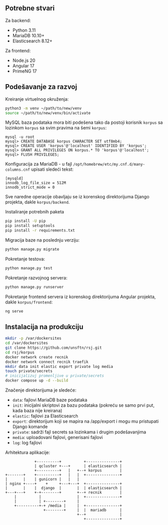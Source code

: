 ## Potrebne stvari

Za backend:
 * Python 3.11
 * MariaDB 10.10+
 * Elasticsearch 8.12+

Za frontend:
 * Node.js 20
 * Angular 17
 * PrimeNG 17

## Podešavanje za razvoj

Kreiranje virtuelnog okruženja:
```bash
python3 -m venv ~/path/to/new/venv
source ~/path/to/new/venv/bin/activate
```

MySQL baza podataka mora biti podešena tako da postoji
korisnik `korpus` sa lozinkom `korpus` sa svim pravima
na šemi `korpus`:
```
mysql -u root
mysql> CREATE DATABASE korpus CHARACTER SET utf8mb4;
mysql> CREATE USER 'korpus'@'localhost' IDENTIFIED BY 'korpus';
mysql> GRANT ALL PRIVILEGES ON korpus.* TO 'korpus'@'localhost';
mysql> FLUSH PRIVILEGES;
```

Konfiguracija za MariaDB - u fajl `/opt/homebrew/etc/my.cnf.d/many-columns.cnf`
upisati sledeći tekst:
```
[mysqld]
innodb_log_file_size = 512M
innodb_strict_mode = 0
```

Sve naredne operacije obavljaju se iz korenskog direktorijuma Django
projekta, dakle `korpus/backend`.

Instaliranje potrebnih paketa
```bash
pip install -U pip
pip install setuptools
pip install -r requirements.txt
```

Migracija baze na poslednju verziju:
```bash
python manage.py migrate
```

Pokretanje testova:
```bash
python manage.py test
```

Pokretanje razvojnog servera:
```bash
python manage.py runserver
```

Pokretanje frontend servera iz korenskog direktorijuma Angular
projekta, dakle `korpus/frontend`:
```bash
ng serve
```

## Instalacija na produkciju

```bash
mkdir -p /var/dockersites
cd /var/dockersites
git clone https://github.com/unsftn/rsj.git
cd rsj/korpus
docker network create recnik
docker network connect recnik traefik
mkdir data init elastic export private log media
touch private/secrets
# inicijalizuj promenljive u private/secrets
docker compose up -d --build
```

Značenje direktorijuma je sledeće:
* `data`: fajlovi MariaDB baze podataka
* `init`: inicijalni skriptovi za bazu podataka (pokreću se samo prvi put, kada baza nije kreirana)
* `elastic`: fajlovi za Elasticsearch
* `export`: direktorijum koji se mapira na /app/export i mogu mu pristupati Django komande
* `private`: sadrži fajl secrets sa lozinkama i drugim podešavanjima
* `media`: uploadovani fajlovi, generisani fajlovi
* `log`: log fajlovi

Arhitektura aplikacije:

```
             +----------+          +---------------+
             | qcluster +---+      | elasticsearch |
             +----------+   |   +--+ korpus        |
+-------+    +----------+   |   |  +---------------+
|       |    | gunicorn |   |   |                 
| nginx +----+    +     +---+---+  +---------------+
|       |    |  django  |       |  | elasticsearch |
+---+---+    +-+--------+       +--+ recnik        |
    |          |                |  +---------------+
    |          | +--------+     |                 
    +----------+-+ /media |     |  +---------------+
                 +--------+     |  |  mariadb      |
                                +--+               |
                                   +---------------+
```